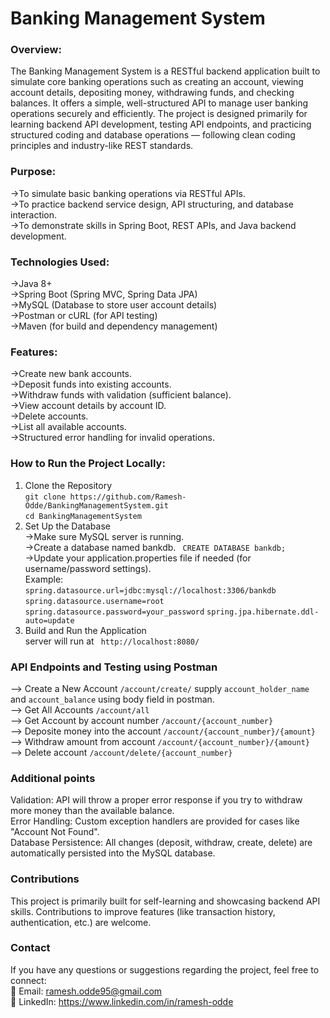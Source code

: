 # Banking Management System

### Overview:
The Banking Management System is a RESTful backend application built to simulate core banking operations such as creating an account, viewing account details, depositing money, withdrawing funds, and checking balances.
It offers a simple, well-structured API to manage user banking operations securely and efficiently.
The project is designed primarily for learning backend API development, testing API endpoints, and practicing structured coding and database operations — following clean coding principles and industry-like REST standards.

### Purpose:
->To simulate basic banking operations via RESTful APIs.  
->To practice backend service design, API structuring, and database interaction.  
->To demonstrate skills in Spring Boot, REST APIs, and Java backend development.  

### Technologies Used:
->Java 8+  
->Spring Boot (Spring MVC, Spring Data JPA)  
->MySQL (Database to store user account details)  
->Postman or cURL (for API testing)  
->Maven (for build and dependency management)  

### Features:
->Create new bank accounts.  
->Deposit funds into existing accounts.  
->Withdraw funds with validation (sufficient balance).  
->View account details by account ID.  
->Delete accounts.  
->List all available accounts.  
->Structured error handling for invalid operations.  

### How to Run the Project Locally:
1. Clone the Repository  
   `git clone https://github.com/Ramesh-Odde/BankingManagementSystem.git`  
   `cd BankingManagementSystem`  
2. Set Up the Database  
   ->Make sure MySQL server is running.  
   ->Create a database named bankdb. ` CREATE DATABASE bankdb;`  
   ->Update your application.properties file if needed (for username/password settings).  
   Example:  
   `spring.datasource.url=jdbc:mysql://localhost:3306/bankdb`  
   `spring.datasource.username=root`
   `spring.datasource.password=your_password`
   `spring.jpa.hibernate.ddl-auto=update`  
4. Build and Run the Application    
   server will run at ` http://localhost:8080/`
### API Endpoints and Testing using Postman
--> Create a New Account  `/account/create/` supply `account_holder_name` and `account_balance` using body field in postman.  
--> Get All Accounts `/account/all`  
--> Get Account by account number `/account/{account_number}`  
--> Deposite money into the account `/account/{account_number}/{amount}`  
--> Withdraw amount from account `/account/{account_number}/{amount}`  
--> Delete account `/account/delete/{account_number}`  

### Additional points  
Validation: API will throw a proper error response if you try to withdraw more money than the available balance.  
Error Handling: Custom exception handlers are provided for cases like "Account Not Found".  
Database Persistence: All changes (deposit, withdraw, create, delete) are automatically persisted into the MySQL database.  

### Contributions
This project is primarily built for self-learning and showcasing backend API skills. Contributions to improve features (like transaction history, authentication, etc.) are welcome.

### Contact
If you have any questions or suggestions regarding the project, feel free to connect:  
📧 Email: ramesh.odde95@gmail.com  
🔗 LinkedIn: https://www.linkedin.com/in/ramesh-odde
